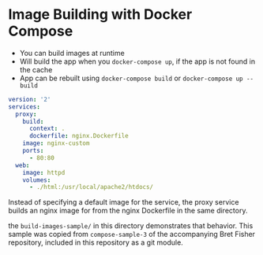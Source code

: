 # Image Building with Docker Compose

- You can build images at runtime
- Will build the app when you `docker-compose up`, if the app is not found in
  the cache
- App can be rebuilt using `docker-compose build` or `docker-compose up --build`

```yml
version: '2'
services:
  proxy:
    build:
      context: .
      dockerfile: nginx.Dockerfile
    image: nginx-custom
    ports:
      - 80:80
  web:
    image: httpd
    volumes:
      - ./html:/usr/local/apache2/htdocs/
```

Instead of specifying a default image for the service, the proxy service builds
an nginx image for from the nginx Dockerfile in the same directory.

the `build-images-sample/` in this directory demonstrates that behavior. This
sample was copied from `compose-sample-3` of the accompanying Bret Fisher
repository, included in this repository as a git module.
